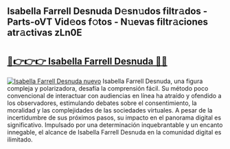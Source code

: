 ## Isabella Farrell Desnuda D𝚎sn𝚞dos filtr𝚊dos - Parts-oVT Vid𝚎os f𝚘tos - N𝚞evas filtr𝚊ciones atr𝚊ctivas zLn0E

# <h2><a href="http://mbbxsgm.tromn.icu/?c=Isabella+Farrell+Desnuda">🔗👉👉👉 Isabella Farrell Desnuda 🔗🔗</a></h2>

[![Isabella Farrell Desnuda nuevo](https://i.imgur.com/pEAQMta.gif)](http://mbbxsgm.tromn.icu/?c=Isabella+Farrell+Desnuda)
Isabella Farrell Desnuda, una figura compleja y polarizadora, desafía la comprensión fácil. Su método poco convencional de interactuar con audiencias en línea ha atraído y ofendido a los observadores, estimulando debates sobre el consentimiento, la moralidad y las complejidades de las sociedades virtuales. A pesar de la incertidumbre de sus próximos pasos, su impacto en el panorama digital es significativo. Impulsado por una determinación inquebrantable y un encanto innegable, el alcance de Isabella Farrell Desnuda en la comunidad digital es ilimitado.
